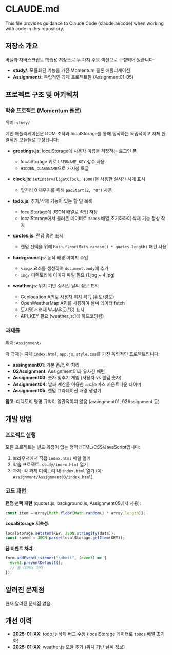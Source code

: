 # CLAUDE.md

This file provides guidance to Claude Code (claude.ai/code) when working with code in this repository.

## 저장소 개요

바닐라 자바스크립트 학습용 저장소로 두 가지 주요 섹션으로 구성되어 있습니다:
- **study/**: 모듈화된 기능을 가진 Momentum 클론 애플리케이션
- **Assignment/**: 독립적인 과제 프로젝트들 (Assignment01-05)

## 프로젝트 구조 및 아키텍처

### 학습 프로젝트 (Momentum 클론)
위치: `study/`

메인 애플리케이션은 DOM 조작과 localStorage를 통해 동작하는 독립적이고 자체 완결적인 모듈들로 구성됩니다:

- **greetings.js**: localStorage에 사용자 이름을 저장하는 로그인 폼
  - localStorage 키로 `USERNAME_KEY` 상수 사용
  - `HIDDEN_CLASSNAME`으로 가시성 토글

- **clock.js**: `setInterval(getClock, 1000)`을 사용한 실시간 시계 표시
  - 앞자리 0 채우기를 위해 `padStart(2, "0")` 사용

- **todo.js**: 추가/삭제 기능이 있는 할 일 목록
  - localStorage에 JSON 배열로 작업 저장
  - localStorage에서 불러온 데이터로 `toDos` 배열 초기화하여 삭제 기능 정상 작동

- **quotes.js**: 랜덤 명언 표시
  - 랜덤 선택을 위해 `Math.floor(Math.random() * quotes.length)` 패턴 사용

- **background.js**: 동적 배경 이미지 주입
  - `<img>` 요소를 생성하여 `document.body`에 추가
  - `img/` 디렉토리에 이미지 파일 필요 (1.jpg ~ 4.jpg)

- **weather.js**: 위치 기반 실시간 날씨 정보 표시
  - Geolocation API로 사용자 위치 획득 (위도/경도)
  - OpenWeatherMap API를 사용하여 날씨 데이터 fetch
  - 도시명과 현재 날씨/온도(°C) 표시
  - API_KEY 필요 (weather.js:1에 하드코딩됨)

### 과제들
위치: `Assignment/`

각 과제는 자체 `index.html`, `app.js`, `style.css`를 가진 독립적인 프로젝트입니다:

- **assingment01**: 기본 폼/입력 처리
- **02Assignment**: Assignment01과 유사한 패턴
- **Assignment03**: 숫자 맞추기 게임 (사용자 vs 랜덤 숫자)
- **Assignment04**: 날짜 계산을 이용한 크리스마스 카운트다운 타이머
- **Assignment05**: 랜덤 그라데이션 배경 생성기

**참고**: 디렉토리 명명 규칙이 일관적이지 않음 (assingment01, 02Assignment 등)

## 개발 방법

### 프로젝트 실행

모든 프로젝트는 빌드 과정이 없는 정적 HTML/CSS/JavaScript입니다:

1. 브라우저에서 직접 `index.html` 파일 열기
2. 학습 프로젝트: `study/index.html` 열기
3. 과제: 각 과제 디렉토리 내 `index.html` 열기 (예: `Assignment/Assignment03/index.html`)

### 코드 패턴

**랜덤 선택 패턴** (quotes.js, background.js, Assignment05에서 사용):
```javascript
const item = array[Math.floor(Math.random() * array.length)];
```

**LocalStorage 지속성**:
```javascript
localStorage.setItem(KEY, JSON.stringify(data));
const saved = JSON.parse(localStorage.getItem(KEY));
```

**폼 이벤트 처리**:
```javascript
form.addEventListener("submit", (event) => {
  event.preventDefault();
  // 폼 데이터 처리
});
```

## 알려진 문제점

현재 알려진 문제점 없음.

## 개선 이력

- **2025-01-XX**: todo.js 삭제 버그 수정 (localStorage 데이터로 `toDos` 배열 초기화)
- **2025-01-XX**: weather.js 모듈 추가 (위치 기반 날씨 정보)

